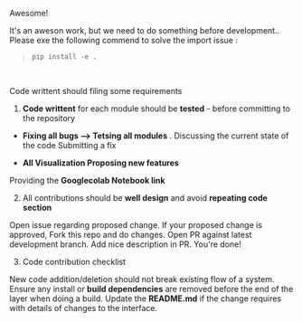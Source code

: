 Awesome! 

It's an aweson work, but we need to do something before development..
Please exe the following commend to solve the import issue :
> `pip install -e .`
<br>

Code writtent should filing some requirements

1. **Code writtent** for each module should be **tested** - before committing to the repository 
+ **Fixing all bugs --> Tetsing all modules** . 
Discussing the current state of the code
Submitting a fix

+ **All Visualization Proposing new features**

Providing the **Googlecolab Notebook link**

2. All contributions should be **well design** and avoid **repeating code section**

Open issue regarding proposed change.
If your proposed change is approved, Fork this repo and do changes.
Open PR against latest development branch. Add nice description in PR.
You're done!

3. Code contribution checklist

New code addition/deletion should not break existing flow of a system.
Ensure any install or **build dependencies** are removed before the end of the layer when doing a build.
Update the **README.md** if the change requires with details of changes to the interface.
